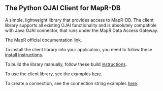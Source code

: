 ## The Python OJAI Client for MapR-DB

A simple, lightweight library that provides access to MapR-DB.
The client library supports all existing OJAI functionality and is absolutely compatible with Java OJAI connector,
that runs under the MapR Data Access Gateway.

The MapR official documentation [link](https://mapr.com/docs/62/MapR-DB/JSON_DB/UsingPythonOJAIClient.html).

To install the client library into your application, you need to follow these [install instructions](https://github.com/mapr/maprdb-python-client/blob/master/install_client.md).


To build the library manually, follow these build [instructions](https://github.com/mapr/maprdb-python-client/blob/master/build_readme.md).


To use the client library, see the examples [here](https://github.com/mapr-demos/ojai-examples/tree/master/python).


To create a connection, see the connection string examples [here](https://github.com/mapr/maprdb-python-client/tree/master/docs/connection_instruction.md).

